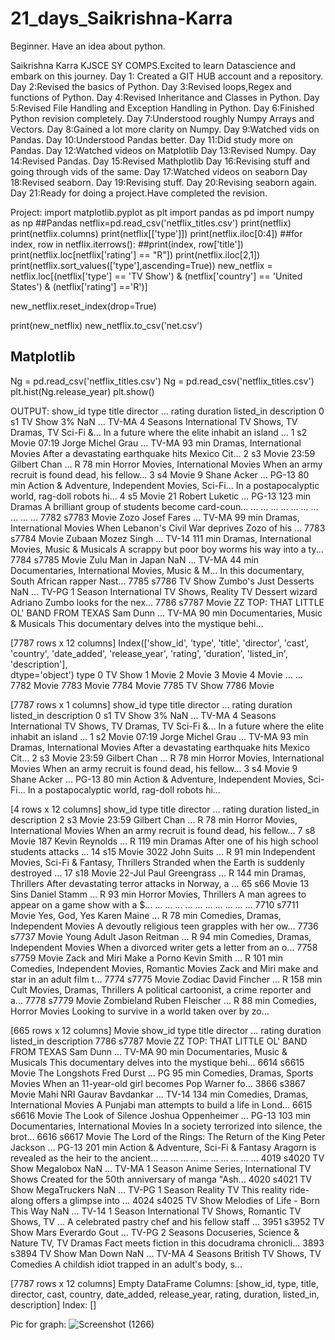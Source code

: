 # 21_days_Saikrishna-Karra
Beginner. Have an idea about python.

Saikrishna Karra KJSCE SY COMPS.Excited to learn Datascience and embark on this journey.
Day 1: Created a GIT HUB account and a repository.
Day 2:Revised the basics of Python.
Day 3:Revised loops,Regex and functions of Python.
Day 4:Revised Inheritance and Classes in Python.
Day 5:Revised File Handling and Exception Handling in Python.
Day 6:Finished Python revision completely.
Day 7:Understood roughly Numpy Arrays and Vectors.
Day 8:Gained a lot more clarity on Numpy.
Day 9:Watched vids on Pandas.
Day 10:Understood Pandas better.
Day 11:Did study more on Pandas.
Day 12:Watched videos on Matplotlib
Day 13:Revised Numpy.
Day 14:Revised Pandas.
Day 15:Revised Mathplotlib
Day 16:Revising stuff and going through vids of the same.
Day 17:Watched videos on seaborn
Day 18:Revised seaborn.
Day 19:Revising stuff.
Day 20:Revising seaborn again.
Day 21:Ready for doing a project.Have completed the revision.

 Project:
 import matplotlib.pyplot as plt
import pandas as pd
import numpy as np
##Pandas
netflix=pd.read_csv('netflix_titles.csv')
print(netflix)
print(netflix.columns)
print(netflix[['type']])
print(netflix.iloc[0:4])
##for index, row in netflix.iterrows():
    ##print(index, row['title'])
print(netflix.loc[netflix['rating'] == "R"])
print(netflix.iloc[2,1])
print(netflix.sort_values(['type'],ascending=True))
new_netflix = netflix.loc[(netflix['type'] == 'TV Show') & (netflix['country'] == 'United States') & (netflix['rating'] =='R')]

new_netflix.reset_index(drop=True)

print(new_netflix)
new_netflix.to_csv('net.csv')
## Matplotlib
Ng = pd.read_csv('netflix_titles.csv')
Ng = pd.read_csv('netflix_titles.csv')
plt.hist(Ng.release_year)
plt.show()

OUTPUT:
    show_id     type                                    title           director  ... rating   duration                                          listed_in                                        description
0         s1  TV Show                                       3%                NaN  ...  TV-MA  4 Seasons  International TV Shows, TV Dramas, TV Sci-Fi &...  In a future where the elite inhabit an island ...
1         s2    Movie                                    07:19  Jorge Michel Grau  ...  TV-MA     93 min                       Dramas, International Movies  After a devastating earthquake hits Mexico Cit...
2         s3    Movie                                    23:59       Gilbert Chan  ...      R     78 min                Horror Movies, International Movies  When an army recruit is found dead, his fellow...
3         s4    Movie                                        9        Shane Acker  ...  PG-13     80 min  Action & Adventure, Independent Movies, Sci-Fi...  In a postapocalyptic world, rag-doll robots hi...
4         s5    Movie                                       21     Robert Luketic  ...  PG-13    123 min                                             Dramas  A brilliant group of students become card-coun...
...      ...      ...                                      ...                ...  ...    ...        ...                                                ...                                                ...
7782   s7783    Movie                                     Zozo        Josef Fares  ...  TV-MA     99 min                       Dramas, International Movies  When Lebanon's Civil War deprives Zozo of his ...
7783   s7784    Movie                                   Zubaan        Mozez Singh  ...  TV-14    111 min     Dramas, International Movies, Music & Musicals  A scrappy but poor boy worms his way into a ty...
7784   s7785    Movie                        Zulu Man in Japan                NaN  ...  TV-MA     44 min  Documentaries, International Movies, Music & M...  In this documentary, South African rapper Nast...
7785   s7786  TV Show                    Zumbo's Just Desserts                NaN  ...  TV-PG   1 Season                 International TV Shows, Reality TV  Dessert wizard Adriano Zumbo looks for the nex...
7786   s7787    Movie  ZZ TOP: THAT LITTLE OL' BAND FROM TEXAS           Sam Dunn  ...  TV-MA     90 min                    Documentaries, Music & Musicals  This documentary delves into the mystique behi...

[7787 rows x 12 columns]
Index(['show_id', 'type', 'title', 'director', 'cast', 'country', 'date_added',
       'release_year', 'rating', 'duration', 'listed_in', 'description'],      
      dtype='object')
         type
0     TV Show
1       Movie
2       Movie
3       Movie
4       Movie
...       ...
7782    Movie
7783    Movie
7784    Movie
7785  TV Show
7786    Movie

[7787 rows x 1 columns]
  show_id     type  title           director  ... rating   duration                                          listed_in                                        description
0      s1  TV Show     3%                NaN  ...  TV-MA  4 Seasons  International TV Shows, TV Dramas, TV Sci-Fi &...  In a future where the elite inhabit an island ...
1      s2    Movie  07:19  Jorge Michel Grau  ...  TV-MA     93 min                       Dramas, International Movies  After a devastating earthquake hits Mexico Cit...
2      s3    Movie  23:59       Gilbert Chan  ...      R     78 min                Horror Movies, International Movies  When an army recruit is found dead, his fellow...
3      s4    Movie      9        Shane Acker  ...  PG-13     80 min  Action & Adventure, Independent Movies, Sci-Fi...  In a postapocalyptic world, rag-doll robots hi...

[4 rows x 12 columns]
     show_id   type                       title         director  ... rating duration                                        listed_in                                        description
2         s3  Movie                       23:59     Gilbert Chan  ...      R   78 min              Horror Movies, International Movies  When an army recruit is found dead, his fellow...
7         s8  Movie                         187   Kevin Reynolds  ...      R  119 min                                           Dramas  After one of his high school students attacks ...
14       s15  Movie                        3022       John Suits  ...      R   91 min  Independent Movies, Sci-Fi & Fantasy, Thrillers  Stranded when the Earth is suddenly destroyed ...
17       s18  Movie                      22-Jul  Paul Greengrass  ...      R  144 min                                Dramas, Thrillers  After devastating terror attacks in Norway, a ...
65       s66  Movie                     13 Sins     Daniel Stamm  ...      R   93 min                         Horror Movies, Thrillers  A man agrees to appear on a game show with a $...
...      ...    ...                         ...              ...  ...    ...      ...                                              ...                                                ...
7710   s7711  Movie               Yes, God, Yes      Karen Maine  ...      R   78 min             Comedies, Dramas, Independent Movies  A devoutly religious teen grapples with her ow...
7736   s7737  Movie                 Young Adult    Jason Reitman  ...      R   94 min             Comedies, Dramas, Independent Movies  When a divorced writer gets a letter from an o...
7758   s7759  Movie  Zack and Miri Make a Porno      Kevin Smith  ...      R  101 min    Comedies, Independent Movies, Romantic Movies  Zack and Miri make and star in an adult film t...
7774   s7775  Movie                      Zodiac    David Fincher  ...      R  158 min                   Cult Movies, Dramas, Thrillers  A political cartoonist, a crime reporter and a...
7778   s7779  Movie                  Zombieland  Ruben Fleischer  ...      R   88 min                          Comedies, Horror Movies  Looking to survive in a world taken over by zo...

[665 rows x 12 columns]
Movie
     show_id     type                                          title            director  ... rating   duration                                          listed_in                                        description
7786   s7787    Movie        ZZ TOP: THAT LITTLE OL' BAND FROM TEXAS            Sam Dunn  ...  TV-MA     90 min                    Documentaries, Music & Musicals  This documentary delves into the mystique behi...
6614   s6615    Movie                                  The Longshots          Fred Durst  ...     PG     95 min                    Comedies, Dramas, Sports Movies  When an 11-year-old girl becomes Pop Warner fo...
3866   s3867    Movie                                       Mahi NRI    Gaurav Bavdankar  ...  TV-14    134 min             Comedies, Dramas, International Movies  A Punjabi man attempts to build a life in Lond...
6615   s6616    Movie                            The Look of Silence  Joshua Oppenheimer  ...  PG-13    103 min                Documentaries, International Movies  In a society terrorized into silence, the brot...
6616   s6617    Movie  The Lord of the Rings: The Return of the King       Peter Jackson  ...  PG-13    201 min               Action & Adventure, Sci-Fi & Fantasy  Aragorn is revealed as the heir to the ancient...
...      ...      ...                                            ...                 ...  ...    ...        ...                                                ...                                                ...
4019   s4020  TV Show                                      Megalobox                 NaN  ...  TV-MA   1 Season               Anime Series, International TV Shows  Created for the 50th anniversary of manga "Ash...
4020   s4021  TV Show                                   MegaTruckers                 NaN  ...  TV-PG   1 Season                                         Reality TV  This reality ride-along offers a glimpse into ...
4024   s4025  TV Show               Melodies of Life - Born This Way                 NaN  ...  TV-14   1 Season  International TV Shows, Romantic TV Shows, TV ...  A celebrated pastry chef and his fellow staff ...
3951   s3952  TV Show                                           Mars       Everardo Gout  ...  TV-PG  2 Seasons         Docuseries, Science & Nature TV, TV Dramas  Fact meets fiction in this docudrama chronicli...
3893   s3894  TV Show                                       Man Down                 NaN  ...  TV-MA  4 Seasons                      British TV Shows, TV Comedies  A childish idiot trapped in an adult's body, s...

[7787 rows x 12 columns]
Empty DataFrame
Columns: [show_id, type, title, director, cast, country, date_added, release_year, rating, duration, listed_in, description]
Index: []

Pic for graph:
![Screenshot (1266)](https://user-images.githubusercontent.com/87016222/128032351-fb1ed597-fd4d-4b1e-9fba-758af005558d.png)
